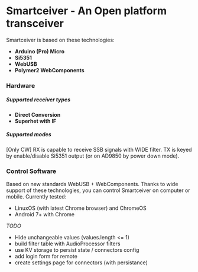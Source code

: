 # Smartceiver - An Open platform transceiver

Smartceiver is based on these technologies:
* **Arduino (Pro) Micro**
* **Si5351** 
* **WebUSB** 
* **Polymer2 WebComponents** 

### Hardware

##### Supported receiver types
* **Direct Conversion**
* **Superhet with IF**

##### Supported modes
[Only CW]
RX is capable to receive SSB signals with WIDE filter.
TX is keyed by enable/disable Si5351 output (or on AD9850 by power down mode).

### Control Software

Based on new standards WebUSB + WebComponents. Thanks to wide support of these technologies, you can control Smartceiver on computer or mobile.
Currently tested:
- LinuxOS (with latest Chrome browser) and ChromeOS
- Android 7+ with Chrome

*TODO*
- Hide unchangeable values (values.length <= 1)
- build filter table with AudioProcessor filters
- use KV storage to persist state / connectors config
- add login form for remote
- create settings page for connectors (with persistance)
